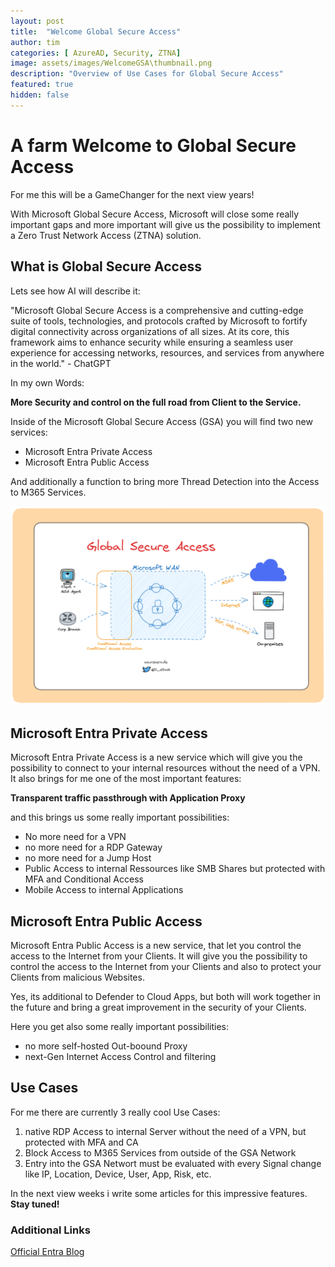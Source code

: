 ```yaml
---
layout: post
title:  "Welcome Global Secure Access"
author: tim
categories: [ AzureAD, Security, ZTNA]
image: assets/images/WelcomeGSA\thumbnail.png
description: "Overview of Use Cases for Global Secure Access"
featured: true
hidden: false
---
```


# A farm Welcome to Global Secure Access

For me this will be a GameChanger for the next view years!

With Microsoft Global Secure Access, Microsoft will close some really important gaps and more important will give us the possibility to implement a Zero Trust Network Access (ZTNA) solution.

## What is Global Secure Access

Lets see how AI will describe it:

"Microsoft Global Secure Access is a comprehensive and cutting-edge suite of tools, technologies, and protocols crafted by Microsoft to fortify digital connectivity across organizations of all sizes. At its core, this framework aims to enhance security while ensuring a seamless user experience for accessing networks, resources, and services from anywhere in the world." - ChatGPT

In my own Words:

**More Security and control on the full road from Client to the Service.**

Inside of the Microsoft Global Secure Access (GSA) you will find two new services:

- Microsoft Entra Private Access
- Microsoft Entra Public Access

And additionally a function to bring more Thread Detection into the Access to M365 Services.

![GSA](/assets/images/WelcomeGSA/thumbnail.png)


## Microsoft Entra Private Access

Microsoft Entra Private Access is a new service which will give you the possibility to connect to your internal resources without the need of a VPN.
It also brings for me one of the most important features:

**Transparent traffic passthrough with Application Proxy**

and this brings us some really important possibilities:

- No more need for a VPN
- no more need for a RDP Gateway
- no more need for a Jump Host
- Public Access to internal Ressources like SMB Shares but protected with MFA and Conditional Access
- Mobile Access to internal Applications


## Microsoft Entra Public Access

Microsoft Entra Public Access is a new service, that let you control the access to the Internet from your Clients. It will give you the possibility to control the access to the Internet from your Clients and also to protect your Clients from malicious Websites.

Yes, its additional to Defender to Cloud Apps, but both will work together in the future and bring a great improvement in the security of your Clients.

Here you get also some really important possibilities: 

- no more self-hosted Out-boound Proxy
- next-Gen Internet Access Control and filtering



## Use Cases

For me there are currently 3 really cool Use Cases:

1. native RDP Access to internal Server without the need of a VPN, but protected with MFA and CA
2. Block Access to M365 Services from outside of the GSA Network
3. Entry into the GSA Networt must be evaluated with every Signal change like IP, Location, Device, User, App, Risk, etc.

In the next view weeks i write some articles for this impressive features. **Stay tuned!**


### Additional Links

[Official Entra Blog](https://techcommunity.microsoft.com/t5/microsoft-entra-azure-ad-blog/microsoft-entra-expands-into-security-service-edge-with-two-new/ba-p/3847829)
